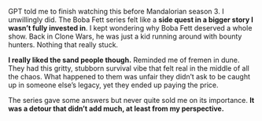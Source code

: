 GPT told me to finish watching this before Mandalorian season 3. I unwillingly did. The Boba Fett series felt like a **side quest in a bigger story I wasn’t fully invested in**. I kept wondering why Boba Fett deserved a whole show. Back in Clone Wars, he was just a kid running around with bounty hunters. Nothing that really stuck.

**I really liked the sand people though.** Reminded me of fremen in dune. They had this gritty, stubborn survival vibe that felt real in the middle of all the chaos. What happened to them was unfair they didn’t ask to be caught up in someone else’s legacy, yet they ended up paying the price.

The series gave some answers but never quite sold me on its importance. **It was a detour that didn’t add much, at least from my perspective.**